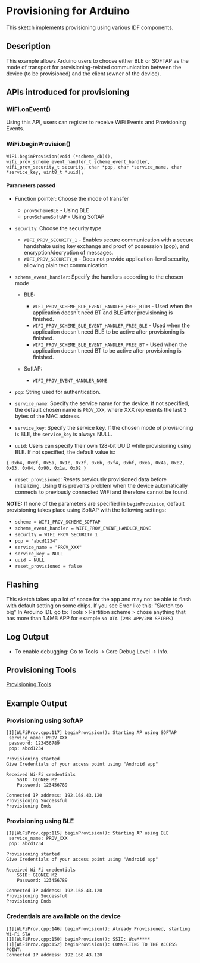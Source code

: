 # Provisioning for Arduino

This sketch implements provisioning using various IDF components.

## Description

This example allows Arduino users to choose either BLE or SOFTAP as the mode of transport for provisioning-related communication between the device (to be provisioned) and the client (owner of the device).

## APIs introduced for provisioning

### WiFi.onEvent()

Using this API, users can register to receive WiFi Events and Provisioning Events.

### WiFi.beginProvision()

```
WiFi.beginProvision(void (*scheme_cb)(), wifi_prov_scheme_event_handler_t scheme_event_handler, wifi_prov_security_t security, char *pop, char *service_name, char *service_key, uint8_t *uuid);
```

#### Parameters passed

- Function pointer: Choose the mode of transfer
    - `provSchemeBLE` - Using BLE
    - `provSchemeSoftAP` - Using SoftAP

- `security`: Choose the security type
    - `WIFI_PROV_SECURITY_1` - Enables secure communication with a secure handshake using key exchange and proof of possession (pop), and encryption/decryption of messages.
    - `WIFI_PROV_SECURITY_0` - Does not provide application-level security, allowing plain text communication.

- `scheme_event_handler`: Specify the handlers according to the chosen mode
    - BLE:
        - `WIFI_PROV_SCHEME_BLE_EVENT_HANDLER_FREE_BTDM` - Used when the application doesn't need BT and BLE after provisioning is finished.
        - `WIFI_PROV_SCHEME_BLE_EVENT_HANDLER_FREE_BLE` - Used when the application doesn't need BLE to be active after provisioning is finished.
        - `WIFI_PROV_SCHEME_BLE_EVENT_HANDLER_FREE_BT` - Used when the application doesn't need BT to be active after provisioning is finished.

    - SoftAP:
        - `WIFI_PROV_EVENT_HANDLER_NONE`

- `pop`: String used for authentication.

- `service_name`: Specify the service name for the device. If not specified, the default chosen name is `PROV_XXX`, where XXX represents the last 3 bytes of the MAC address.

- `service_key`: Specify the service key. If the chosen mode of provisioning is BLE, the `service_key` is always NULL.

- `uuid`: Users can specify their own 128-bit UUID while provisioning using BLE. If not specified, the default value is:

```
{ 0xb4, 0xdf, 0x5a, 0x1c, 0x3f, 0x6b, 0xf4, 0xbf, 0xea, 0x4a, 0x82, 0x03, 0x04, 0x90, 0x1a, 0x02 }
```

- `reset_provisioned`: Resets previously provisioned data before initializing. Using this prevents problem when the device automatically connects to previously connected WiFi and therefore cannot be found.

**NOTE:** If none of the parameters are specified in `beginProvision`, default provisioning takes place using SoftAP with the following settings:
- `scheme = WIFI_PROV_SCHEME_SOFTAP`
- `scheme_event_handler = WIFI_PROV_EVENT_HANDLER_NONE`
- `security = WIFI_PROV_SECURITY_1`
- `pop = "abcd1234"`
- `service_name = "PROV_XXX"`
- `service_key = NULL`
- `uuid = NULL`
- `reset_provisioned = false`

## Flashing
This sketch takes up a lot of space for the app and may not be able to flash with default setting on some chips.
If you see Error like this: "Sketch too big"
In Arduino IDE go to: Tools > Partition scheme > chose anything that has more than 1.4MB APP for example `No OTA (2MB APP/2MB SPIFFS)`

## Log Output
- To enable debugging: Go to Tools -> Core Debug Level -> Info.

## Provisioning Tools
[Provisioning Tools](https://docs.espressif.com/projects/esp-idf/en/latest/esp32/api-reference/provisioning/wifi_provisioning.html#provisioning-tools)

## Example Output

### Provisioning using SoftAP
```
[I][WiFiProv.cpp:117] beginProvision(): Starting AP using SOFTAP
 service_name: PROV_XXX
 password: 123456789
 pop: abcd1234

Provisioning started
Give Credentials of your access point using "Android app"

Received Wi-Fi credentials
    SSID: GIONEE M2
    Password: 123456789

Connected IP address: 192.168.43.120
Provisioning Successful
Provisioning Ends
```

### Provisioning using BLE
```
[I][WiFiProv.cpp:115] beginProvision(): Starting AP using BLE
 service_name: PROV_XXX
 pop: abcd1234

Provisioning started
Give Credentials of your access point using "Android app"

Received Wi-Fi credentials
    SSID: GIONEE M2
    Password: 123456789

Connected IP address: 192.168.43.120
Provisioning Successful
Provisioning Ends
```

### Credentials are available on the device
```
[I][WiFiProv.cpp:146] beginProvision(): Already Provisioned, starting Wi-Fi STA
[I][WiFiProv.cpp:150] beginProvision(): SSID: Wce*****
[I][WiFiProv.cpp:152] beginProvision(): CONNECTING TO THE ACCESS POINT:
Connected IP address: 192.168.43.120
```